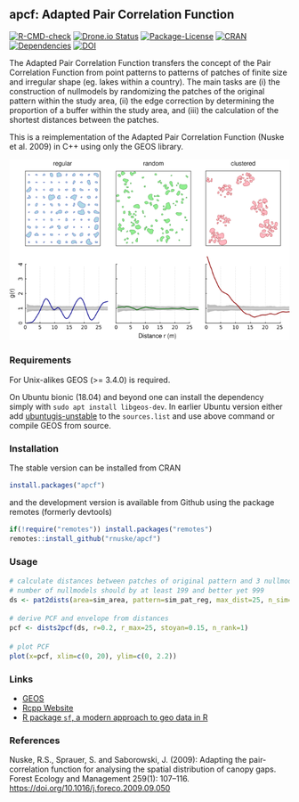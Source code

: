 ## apcf: Adapted Pair Correlation Function

<!-- badges: start -->
[![R-CMD-check](https://github.com/rnuske/apcf/workflows/R-CMD-check/badge.svg)](https://github.com/rnuske/apcf/actions)
[![Drone.io Status](https://cloud.drone.io/api/badges/rnuske/apcf/status.svg)](https://cloud.drone.io/rnuske/apcf) 
[![Package-License](https://img.shields.io/badge/license-GPL--3-brightgreen.svg?style=flat)](https://www.gnu.org/licenses/gpl-3.0.html) 
[![CRAN](https://www.r-pkg.org/badges/version/apcf)](https://cran.r-project.org/package=apcf) 
[![Dependencies](https://tinyverse.netlify.com/badge/apcf)](https://cran.r-project.org/package=apcf) 
[![DOI](https://zenodo.org/badge/DOI/10.5281/zenodo.2535612.svg)](https://doi.org/10.5281/zenodo.2535612) 
<!-- badges: end -->


The Adapted Pair Correlation Function transfers the concept of the Pair Correlation Function from point patterns to patterns of patches of finite size and irregular shape (eg. lakes within a country). The main tasks are (i) the construction of nullmodels by randomizing the patches of the original pattern within the study area, (ii) the edge correction by determining the proportion of a buffer within the study area, and (iii) the calculation of the shortest distances between the patches.

This is a reimplementation of the Adapted Pair Correlation Function (Nuske et al. 2009) in C++ using only the GEOS library.

![](./man/figures/sim_pat_pcf.png)

### Requirements
For Unix-alikes GEOS (>= 3.4.0) is required.

On Ubuntu bionic (18.04) and beyond one can install the dependency simply with `sudo apt install libgeos-dev`. 
In earlier Ubuntu version either add [ubuntugis-unstable](http://ppa.launchpad.net/ubuntugis/ubuntugis-unstable/ubuntu/) to the `sources.list` and use above command or compile GEOS from source.


### Installation
The stable version can be installed from CRAN
```r
install.packages("apcf")
```

and the development version is available from Github using the package remotes (formerly devtools)
```r
if(!require("remotes")) install.packages("remotes")
remotes::install_github("rnuske/apcf")
```


### Usage
```r
# calculate distances between patches of original pattern and 3 nullmodels
# number of nullmodels should by at least 199 and better yet 999
ds <- pat2dists(area=sim_area, pattern=sim_pat_reg, max_dist=25, n_sim=3)

# derive PCF and envelope from distances
pcf <- dists2pcf(ds, r=0.2, r_max=25, stoyan=0.15, n_rank=1)

# plot PCF
plot(x=pcf, xlim=c(0, 20), ylim=c(0, 2.2))
```


### Links
* [GEOS](https://libgeos.org)
* [Rcpp Website](http://www.rcpp.org)
* [R package `sf`, a modern approach to geo data in R](https://github.com/r-spatial/sf)


### References
Nuske, R.S., Sprauer, S. and Saborowski, J. (2009): Adapting the pair-correlation function for analysing the spatial distribution of canopy gaps. Forest Ecology and Management 259(1): 107–116. https://doi.org/10.1016/j.foreco.2009.09.050
